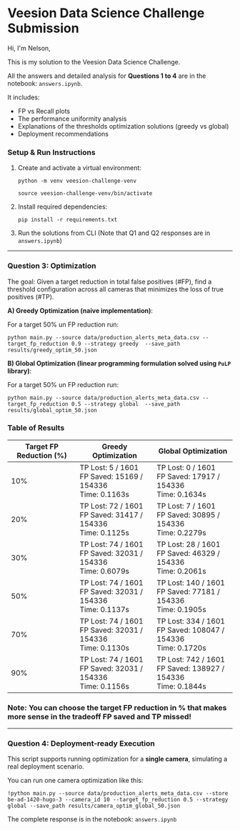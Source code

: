 Veesion Data Science Challenge Submission
===================================================

Hi, I'm Nelson,

This is my solution to the Veesion Data Science Challenge.

All the answers and detailed analysis for **Questions 1 to 4** are in the notebook: `answers.ipynb`.

It includes:
- FP vs Recall plots
- The performance uniformity analysis
- Explanations of the thresholds optimization solutions (greedy vs global)
- Deployment recommendations

### Setup & Run Instructions

1. Create and activate a virtual environment:

   `python -m venv veesion-challenge-venv`

   `source veesion-challenge-venv/bin/activate`


2. Install required dependencies:

   `pip install -r requirements.txt`

3. Run the solutions from CLI (Note that Q1 and Q2 responses are in `answers.ipynb`)


---------------------------------------------------
### Question 3: Optimization

The goal: Given a target reduction in total false positives (#FP),
find a threshold configuration across all cameras that minimizes the loss of true positives (#TP).

**A) Greedy Optimization (naive implementation)**:

For a target 50% un FP reduction run:

`python main.py --source data/production_alerts_meta_data.csv --target_fp_reduction 0.9 --strategy greedy  --save_path results/greedy_optim_50.json`


**B) Global Optimization (linear programming formulation solved using `PuLP` library)**:

For a target 50% un FP reduction run:

`python main.py --source data/production_alerts_meta_data.csv --target_fp_reduction 0.5 --strategy global  --save_path results/global_optim_50.json`


### Table of Results


| Target FP Reduction (%) | Greedy Optimization                                      | Global Optimization                                      |
|--------------------------|----------------------------------------------------------|-----------------------------------------------------------|
| 10%                      | TP Lost: 5 / 1601  <br> FP Saved: 15169 / 154336  <br> Time: 0.1163s | TP Lost: 0 / 1601  <br> FP Saved: 17917 / 154336  <br> Time: 0.1634s |
| 20%                      | TP Lost: 72 / 1601 <br> FP Saved: 31417 / 154336  <br> Time: 0.1125s | TP Lost: 7 / 1601  <br> FP Saved: 30895 / 154336  <br> Time: 0.2279s |
| 30%                      | TP Lost: 74 / 1601 <br> FP Saved: 32031 / 154336  <br> Time: 0.6079s | TP Lost: 28 / 1601 <br> FP Saved: 46329 / 154336  <br> Time: 0.2061s |
| 50%                      | TP Lost: 74 / 1601 <br> FP Saved: 32031 / 154336  <br> Time: 0.1137s | TP Lost: 140 / 1601 <br> FP Saved: 77181 / 154336 <br> Time: 0.1905s |
| 70%                      | TP Lost: 74 / 1601 <br> FP Saved: 32031 / 154336  <br> Time: 0.1130s | TP Lost: 334 / 1601 <br> FP Saved: 108047 / 154336 <br> Time: 0.1720s |
| 90%                      | TP Lost: 74 / 1601 <br> FP Saved: 32031 / 154336  <br> Time: 0.1156s | TP Lost: 742 / 1601 <br> FP Saved: 138927 / 154336 <br> Time: 0.1844s |

### Note: You can choose the target FP reduction in % that makes more sense in the tradeoff FP saved and TP missed!


---------------------------------------------------
### Question 4: Deployment-ready Execution


This script supports running optimization for a **single camera**, simulating a real deployment scenario.

You can run one camera optimization like this:

`!python main.py --source data/production_alerts_meta_data.csv --store be-ad-1420-hugo-3 --camera_id 10 --target_fp_reduction 0.5 --strategy global --save_path results/camera_optim_global_50.json`


The complete response is in the notebook: `answers.ipynb`